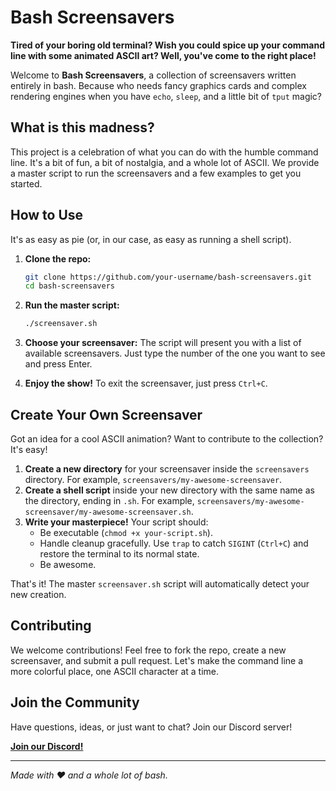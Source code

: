 # Bash Screensavers

**Tired of your boring old terminal? Wish you could spice up your command line with some animated ASCII art? Well, you've come to the right place!**

Welcome to **Bash Screensavers**, a collection of screensavers written entirely in bash. Because who needs fancy graphics cards and complex rendering engines when you have `echo`, `sleep`, and a little bit of `tput` magic?

## What is this madness?

This project is a celebration of what you can do with the humble command line. It's a bit of fun, a bit of nostalgia, and a whole lot of ASCII. We provide a master script to run the screensavers and a few examples to get you started.

## How to Use

It's as easy as pie (or, in our case, as easy as running a shell script).

1.  **Clone the repo:**
    ```bash
    git clone https://github.com/your-username/bash-screensavers.git
    cd bash-screensavers
    ```

2.  **Run the master script:**
    ```bash
    ./screensaver.sh
    ```

3.  **Choose your screensaver:**
    The script will present you with a list of available screensavers. Just type the number of the one you want to see and press Enter.

4.  **Enjoy the show!**
    To exit the screensaver, just press `Ctrl+C`.

## Create Your Own Screensaver

Got an idea for a cool ASCII animation? Want to contribute to the collection? It's easy!

1.  **Create a new directory** for your screensaver inside the `screensavers` directory. For example, `screensavers/my-awesome-screensaver`.
2.  **Create a shell script** inside your new directory with the same name as the directory, ending in `.sh`. For example, `screensavers/my-awesome-screensaver/my-awesome-screensaver.sh`.
3.  **Write your masterpiece!** Your script should:
    - Be executable (`chmod +x your-script.sh`).
    - Handle cleanup gracefully. Use `trap` to catch `SIGINT` (`Ctrl+C`) and restore the terminal to its normal state.
    - Be awesome.

That's it! The master `screensaver.sh` script will automatically detect your new creation.

## Contributing

We welcome contributions! Feel free to fork the repo, create a new screensaver, and submit a pull request. Let's make the command line a more colorful place, one ASCII character at a time.

## Join the Community

Have questions, ideas, or just want to chat? Join our Discord server!

[**Join our Discord!**](https://discord.gg/BGQJCbYVBa)

---

*Made with ❤️ and a whole lot of bash.*
